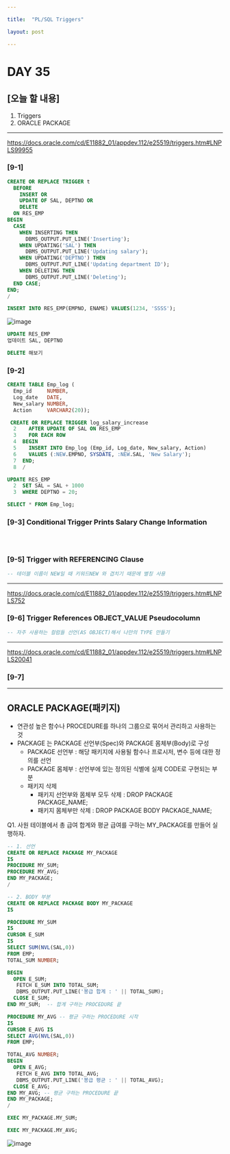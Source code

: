 ```yaml
---

title:  "PL/SQL Triggers"

layout: post

---
```


# DAY 35

## [오늘 할 내용]
1. Triggers
2. ORACLE PACKAGE

***
<https://docs.oracle.com/cd/E11882_01/appdev.112/e25519/triggers.htm#LNPLS99955>

### [9-1]
~~~ sql
CREATE OR REPLACE TRIGGER t
  BEFORE
    INSERT OR
    UPDATE OF SAL, DEPTNO OR
    DELETE
  ON RES_EMP
BEGIN
  CASE
    WHEN INSERTING THEN
      DBMS_OUTPUT.PUT_LINE('Inserting');
    WHEN UPDATING('SAL') THEN
      DBMS_OUTPUT.PUT_LINE('Updating salary');
    WHEN UPDATING('DEPTNO') THEN
      DBMS_OUTPUT.PUT_LINE('Updating department ID');
    WHEN DELETING THEN
      DBMS_OUTPUT.PUT_LINE('Deleting');
  END CASE;
END;
/
~~~
~~~ sql
INSERT INTO RES_EMP(EMPNO, ENAME) VALUES(1234, 'SSSS');
~~~
![image](https://user-images.githubusercontent.com/52989294/83583735-1b431700-a580-11ea-8a8d-f87e3df47937.png)

~~~ sql
UPDATE RES_EMP 
업데이트 SAL, DEPTNO
~~~

~~~ sql
DELETE 해보기
~~~


### [9-2]
~~~ sql
CREATE TABLE Emp_log (
  Emp_id     NUMBER,
  Log_date   DATE,
  New_salary NUMBER,
  Action     VARCHAR2(20));
~~~

~~~ sql
 CREATE OR REPLACE TRIGGER log_salary_increase
  2    AFTER UPDATE OF SAL ON RES_EMP
  3    FOR EACH ROW
  4  BEGIN
  5    INSERT INTO Emp_log (Emp_id, Log_date, New_salary, Action)
  6    VALUES (:NEW.EMPNO, SYSDATE, :NEW.SAL, 'New Salary');
  7  END;
  8  /

~~~

~~~ sql
UPDATE RES_EMP
  2  SET SAL = SAL + 1000
  3  WHERE DEPTNO = 20;
~~~

~~~ sql
SELECT * FROM Emp_log;
~~~


### [9-3] Conditional Trigger Prints Salary Change Information
~~~ sql




~~~

### [9-5] Trigger with REFERENCING Clause
~~~ sql
-- 테이블 이름이 NEW일 때 키워드NEW 와 겹치기 때문에 별칭 사용
~~~

***

<https://docs.oracle.com/cd/E11882_01/appdev.112/e25519/triggers.htm#LNPLS752>

### [9-6] Trigger References OBJECT_VALUE Pseudocolumn
~~~ sql
-- 자주 사용하는 컬럼들 선언(AS OBJECT)해서 나만의 TYPE 만들기

~~~

***

<https://docs.oracle.com/cd/E11882_01/appdev.112/e25519/triggers.htm#LNPLS20041>

### [9-7]

***

## ORACLE PACKAGE(패키지)
- 연관성 높은 함수나 PROCEDURE를 하나의 그룹으로 묶어서 관리하고 사용하는 것
- PACKAGE 는 PACKAGE 선언부(Spec)와 PACKAGE 몸체부(Body)로 구성
	- PACKAGE 선언부 : 해당 패키지에 사용될 함수나 프로시저, 변수 등에 대한 정의를 선언
	- PACKAGE 몸체부 : 선언부에 있는 정의된 식별에 실제 CODE로 구현되는 부분
	- 패키지 삭제
		- 패키지 선언부와 몸체부 모두 삭제 : DROP PACKAGE PACKAGE_NAME;
		- 패키지 몸체부만 삭제 : DROP PACKAGE BODY PACKAGE_NAME;

Q1. 사원 테이블에서 총 급여 합계와 평균 급여를 구하는 MY_PACKAGE를 만들어 실행하자.
~~~ sql
-- 1. 선언
CREATE OR REPLACE PACKAGE MY_PACKAGE
IS
PROCEDURE MY_SUM;
PROCEDURE MY_AVG;
END MY_PACKAGE;
/

-- 2. BODY 부분
CREATE OR REPLACE PACKAGE BODY MY_PACKAGE
IS

PROCEDURE MY_SUM
IS
CURSOR E_SUM 
IS 
SELECT SUM(NVL(SAL,0))
FROM EMP;
TOTAL_SUM NUMBER;

BEGIN
  OPEN E_SUM;
   FETCH E_SUM INTO TOTAL_SUM;
   DBMS_OUTPUT.PUT_LINE('봉급 합계 : ' || TOTAL_SUM);
  CLOSE E_SUM;
END MY_SUM;  -- 합계 구하는 PROCEDURE 끝

PROCEDURE MY_AVG -- 평균 구하는 PROCEDURE 시작
IS
CURSOR E_AVG IS 
SELECT AVG(NVL(SAL,0)) 
FROM EMP;

TOTAL_AVG NUMBER;
BEGIN
  OPEN E_AVG;
   FETCH E_AVG INTO TOTAL_AVG;
   DBMS_OUTPUT.PUT_LINE('봉급 평균 : ' || TOTAL_AVG);
  CLOSE E_AVG;
END MY_AVG; -- 평균 구하는 PROCEDURE 끝
END MY_PACKAGE;
/
~~~

~~~ sql
EXEC MY_PACKAGE.MY_SUM;

EXEC MY_PACKAGE.MY_AVG;
~~~

![image](https://user-images.githubusercontent.com/52989294/83587531-4a5e8600-a58a-11ea-80cd-57a710099e5e.png)



































